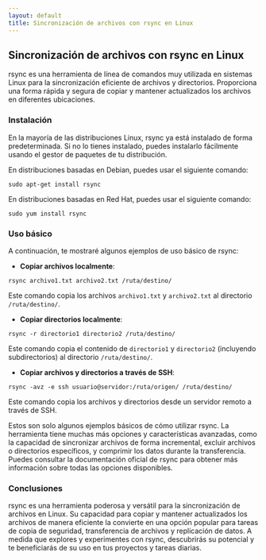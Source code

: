```yaml
---
layout: default
title: Sincronización de archivos con rsync en Linux
---
```


## Sincronización de archivos con rsync en Linux

rsync es una herramienta de línea de comandos muy utilizada en sistemas Linux para la sincronización eficiente de archivos y directorios. Proporciona una forma rápida y segura de copiar y mantener actualizados los archivos en diferentes ubicaciones.

### Instalación

En la mayoría de las distribuciones Linux, rsync ya está instalado de forma predeterminada. Si no lo tienes instalado, puedes instalarlo fácilmente usando el gestor de paquetes de tu distribución.

En distribuciones basadas en Debian, puedes usar el siguiente comando:

```shell
sudo apt-get install rsync
```

En distribuciones basadas en Red Hat, puedes usar el siguiente comando:

```shell
sudo yum install rsync
```

### Uso básico

A continuación, te mostraré algunos ejemplos de uso básico de rsync:

- **Copiar archivos localmente**:

```shell
rsync archivo1.txt archivo2.txt /ruta/destino/
```

Este comando copia los archivos `archivo1.txt` y `archivo2.txt` al directorio `/ruta/destino/`.

- **Copiar directorios localmente**:

```shell
rsync -r directorio1 directorio2 /ruta/destino/
```

Este comando copia el contenido de `directorio1` y `directorio2` (incluyendo subdirectorios) al directorio `/ruta/destino/`.

- **Copiar archivos y directorios a través de SSH**:

```shell
rsync -avz -e ssh usuario@servidor:/ruta/origen/ /ruta/destino/
```

Este comando copia los archivos y directorios desde un servidor remoto a través de SSH.

Estos son solo algunos ejemplos básicos de cómo utilizar rsync. La herramienta tiene muchas más opciones y características avanzadas, como la capacidad de sincronizar archivos de forma incremental, excluir archivos o directorios específicos, y comprimir los datos durante la transferencia. Puedes consultar la documentación oficial de rsync para obtener más información sobre todas las opciones disponibles.

### Conclusiones

rsync es una herramienta poderosa y versátil para la sincronización de archivos en Linux. Su capacidad para copiar y mantener actualizados los archivos de manera eficiente la convierte en una opción popular para tareas de copia de seguridad, transferencia de archivos y replicación de datos. A medida que explores y experimentes con rsync, descubrirás su potencial y te beneficiarás de su uso en tus proyectos y tareas diarias.

```
